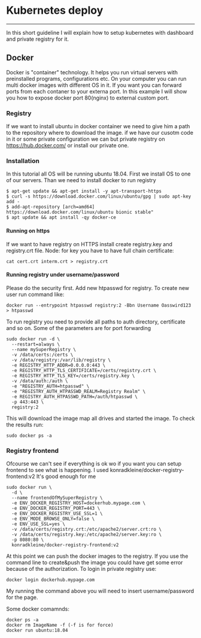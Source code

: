 # Kubernetes deploy
 -  -  - 
In this short guideline I will explain how to setup kubernetes with dashboard and private registry for it.

## Docker
Docker is "container" technology. It helps you run virtual servers with preinstalled programs, configurations etc.
On your computer you can run multi docker images with different OS in it. If you want you can forward ports from each contaner to your externa port. In this example I will show you how to expose docker port 80(nginx) to external custom port.

### Registry
If we want to install ubuntu in docker container we need to give him a path to the repository where to download the image. if we have our cusotm code in it or some private configuration we can but private registry on https://hub.docker.com/ or install our private one.

### Installation
In this tutorial all OS will be running ubuntu 18.04. 
First we install OS to one of our servers. Than we need to install docker to run registry
```
$ apt-get update && apt-get install -y apt-transport-https
$ curl -s https://download.docker.com/linux/ubuntu/gpg | sudo apt-key add -
$ add-apt-repository [arch=amd64] https://download.docker.com/linux/ubuntu bionic stable"
$ apt update && apt install -qy docker-ce
```

#### Running on https
If we want to have registry on HTTPS install create registry.key and registry.crt file.
Node: for key you have to have full chain certificate: 
```
cat cert.crt interm.crt > registry.crt
```

#### Running registry under username/password
Please do the security first. Add new htpasswd for registry. To create new user run command like:
```
docker run --entrypoint htpasswd registry:2 -Bbn Username Oasswird123 > htpasswd
```

To run registry you need to provide all paths to auth directory, certificate and so on. Some of the parameters are for port forwarding
```
sudo docker run -d \
  --restart=always \
  --name mySuperRegistry \
  -v /data/certs:/certs \
  -v /data/registry:/var/lib/registry \
  -e REGISTRY_HTTP_ADDR=0.0.0.0:443 \
  -e REGISTRY_HTTP_TLS_CERTIFICATE=/certs/registry.crt \
  -e REGISTRY_HTTP_TLS_KEY=/certs/registry.key \
  -v /data/auth:/auth \
  -e "REGISTRY_AUTH=htpasswd" \
  -e "REGISTRY_AUTH_HTPASSWD_REALM=Registry Realm" \
  -e REGISTRY_AUTH_HTPASSWD_PATH=/auth/htpasswd \
  -p 443:443 \
  registry:2
```

This will download the image map all drives and started the image.
To check the results run:
```
sudo docker ps -a
```

### Registry frontend
Ofcourse we can't see if everything is ok wo if you want you can setup frontend to see what is happening. 
I used  konradkleine/docker-registry-frontend:v2 It's good enough for me
```
sudo docker run \
  -d \
  --name frontendOfMySuperRegistry \
  -e ENV_DOCKER_REGISTRY_HOST=dockerhub.mypage.com \
  -e ENV_DOCKER_REGISTRY_PORT=443 \
  -e ENV_DOCKER_REGISTRY_USE_SSL=1 \
  -e ENV_MODE_BROWSE_ONLY=false \
  -e ENV_USE_SSL=yes \
  -v /data/certs/registry.crt:/etc/apache2/server.crt:ro \
  -v /data/certs/registry.key:/etc/apache2/server.key:ro \
  -p 8080:80 \
  konradkleine/docker-registry-frontend:v2
```

At this point we can push the docker images to the registry. If you use the command line to create&push the image you could have get some error because of the authorization.
To login in private registry use:
```
docker login dockerhub.mypage.com
```
My running the command above you will need to insert username/password for the page. 

Some docker comamnds:
```
docker ps -a 
docker rm ImageName -f (-f is for force)
docker run ubuntu:18.04 
```
